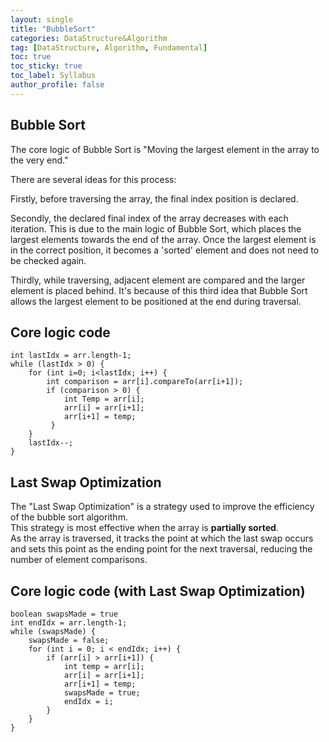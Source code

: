 ```yaml
---
layout: single
title: "BubbleSort"
categories: DataStructure&Algorithm
tag: [DataStructure, Algorithm, Fundamental]
toc: true
toc_sticky: true
toc_label: Syllabus
author_profile: false
---
```


## Bubble Sort

The core logic of Bubble Sort is "Moving the largest element in the array to the very end."<br>

There are several ideas for this process:<br>

Firstly, before traversing the array, the final index position is declared.<br>

Secondly, the declared final index of the array decreases with each iteration. This is due to the main logic of Bubble Sort, which places the largest elements towards the end of the array. Once the largest element is in the correct position, it becomes a 'sorted' element and does not need to be checked again.<br>

Thirdly, while traversing, adjacent element are compared and the larger element is placed behind. It's because of this third idea that Bubble Sort allows the largest element to be positioned at the end during traversal.

## Core logic code
```
int lastIdx = arr.length-1;
while (lastIdx > 0) {
    for (int i=0; i<lastIdx; i++) {
        int comparison = arr[i].compareTo(arr[i+1]);
        if (comparison > 0) {
            int Temp = arr[i];
            arr[i] = arr[i+1];
            arr[i+1] = temp;
         }
    }
    lastIdx--;
}
```

## Last Swap Optimization

The "Last Swap Optimization" is a strategy used to improve the efficiency of the bubble sort algorithm.<br>
This strategy is most effective when the array is **partially sorted**.<br>
As the array is traversed, it tracks the point at which the last swap occurs and sets this point as the ending point for the next traversal, reducing the number of element comparisons.<br>

## Core logic code (with Last Swap Optimization)

```
boolean swapsMade = true
int endIdx = arr.length-1;
while (swapsMade) {
    swapsMade = false;
    for (int i = 0; i < endIdx; i++) {
        if (arr[i] > arr[i+1]) {
            int temp = arr[i];
            arr[i] = arr[i+1];
            arr[i+1] = temp;
            swapsMade = true;
            endIdx = i;
        }
    }
}
```

